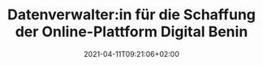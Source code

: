 ---
# Title to be displayed with a short description (max. 110 characters)
title: "Datenverwalter:in für die Schaffung der Online-Plattform Digital Benin"
date: 2021-04-11T09:21:06+02:00
expirydate: 2021-04-30
draft: false
sitemap_exclude: true
# Name of the company (with department if you want) (e.g. "Wikimedia Foundation, Technology")
place: "Hamburg"
# Date when the job will start; leave out if starting is flexible; afterwards the listing will disappear (date format "2020-02-02" YYYY-MM-DD)
start: "2021-04-30"
# Direct link to the job offering (e.g. "https://boards.greenhouse.io/wikimedia/jobs/2083317?gh_src=fd611a951")
link: "https://files.cargocollective.com/c696558/Stellenausschreibung-Datenverwalter-Digital-Benin.pdf"
---